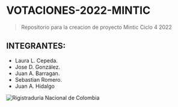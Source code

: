 # VOTACIONES-2022-MINTIC
> Repositorio para la creacion de proyecto Mintic Ciclo 4 2022

## INTEGRANTES:

* Laura L. Cepeda.
* Jose D. González.
* Juan A. Barragan.
* Sebastian Romero.
* Juan A. Hidalgo 

![Rigistraduria Nacional de Colombia](https://wapp.registraduria.gov.co/electoral/Elecciones-presidente-2022/rss-facebook/img/presidencia_2022.png)
